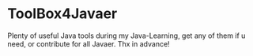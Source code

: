 # ToolBox4Javaer
Plenty of useful Java tools during my Java-Learning, get any of them if u need, or contribute for all Javaer. Thx in advance!
